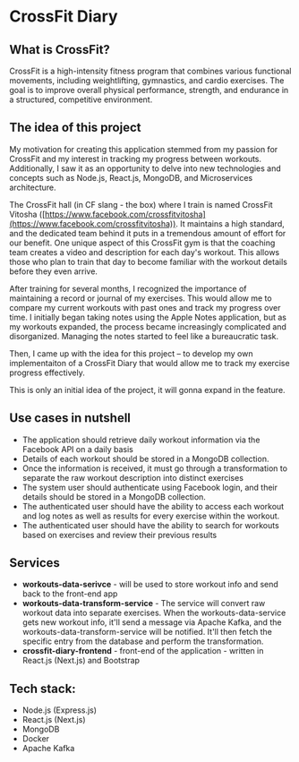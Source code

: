 # CrossFit Diary

## What is CrossFit?
CrossFit is a high-intensity fitness program that combines various functional movements, including weightlifting, gymnastics, and cardio exercises. The goal is to improve overall physical performance, strength, and endurance in a structured, competitive environment.

## The idea of this project
My motivation for creating this application stemmed from my passion for CrossFit and my interest in tracking my progress between workouts. Additionally, I saw it as an opportunity to delve into new technologies and concepts such as Node.js, React.js, MongoDB, and Microservices architecture.

The CrossFit hall (in CF slang - the box) where I train is named CrossFit Vitosha ([https://www.facebook.com/crossfitvitosha](https://www.facebook.com/crossfitvitosha)). It maintains a high standard, and the dedicated team behind it puts in a tremendous amount of effort for our benefit. One unique aspect of this CrossFit gym is that the coaching team creates a video and description for each day's workout. This allows those who plan to train that day to become familiar with the workout details before they even arrive.

After training for several months, I recognized the importance of maintaining a record or journal of my exercises. This would allow me to compare my current workouts with past ones and track my progress over time. I initially began taking notes using the Apple Notes application, but as my workouts expanded, the process became increasingly complicated and disorganized. Managing the notes started to feel like a bureaucratic task.

Then, I came up with the idea for this project – to develop my own implementaiton of a CrossFit Diary that would allow me to track my exercise progress effectively.

This is only an initial idea of the project, it will gonna expand in the feature.

## Use cases in nutshell
-   The application should retrieve daily workout information via the Facebook API on a daily basis
-   Details of each workout should be stored in a MongoDB collection.
-   Once the information is received, it must go through a transformation to separate the raw workout description into distinct exercises
-   The system user should authenticate using Facebook login, and their details should be stored in a MongoDB collection.
-   The authenticated user should have the ability to access each workout and log notes as well as results for every exercise within the workout.
-   The authenticated user should have the ability to search for workouts based on exercises and review their previous results

## Services
-   **workouts-data-serivce** - will be used to store workout info and send back to the front-end app
-   **workouts-data-transform-service** - The service will convert raw workout data into separate exercises. When the workouts-data-service gets new workout info, it'll send a message via Apache Kafka, and the workouts-data-transform-service will be notified. It'll then fetch the specific entry from the database and perform the transformation.
-   **crossfit-diary-frontend** - front-end of the application - written in React.js (Next.js) and Bootstrap

## Tech stack:
-   Node.js (Express.js)
-   React.js (Next.js)
-   MongoDB
-   Docker
-   Apache Kafka
